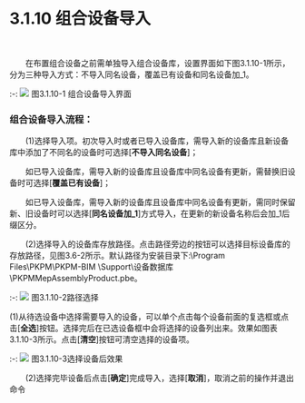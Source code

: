 
#  3.1.10 组合设备导入
<br/>

&emsp;&emsp;在布置组合设备之前需单独导入组合设备库，设置界面如下图3.1.10-1所示，分为三种导入方式：不导入同名设备，覆盖已有设备和同名设备加\_1。
<br/>

:-: ![](images/55.png)
图3.1.10-1 组合设备导入界面
<br/>

### **组合设备导入流程：**

&emsp;&emsp;(1)选择导入项。初次导入时或者已导入设备库，需导入新的设备库且新设备库中添加了不同名的设备时可选择\[**不导入同名设备**\]；

&emsp;&emsp;如已导入设备库，需导入新的设备库且设备库中同名设备有更新，需替换旧设备时可选择[**覆盖已有设备**]；

&emsp;&emsp;如已导入设备库，需导入新的设备库且设备库中同名设备有更新，需同时保留新、旧设备时可以选择[**同名设备加_1**\]方式导入，在更新的新设备名称后会加\_1后缀区分。

&emsp;&emsp;(2)选择导入的设备库存放路径。点击路径旁边的按钮可以选择目标设备库的存放路径，见图3.6-2所示。默认路径为安装目录下:\\Program Files\\PKPM\\PKPM-BIM \\Support\\设备数据库\\PKPMMepAssemblyProduct.pbe。
<br/>

:-: ![](images/56.png)
图3.1.10-2路径选择
<br/>

(1)从待选设备中选择需要导入的设备，可以单个点击每个设备前面的复选框或点击[**全选**]按钮。选择完后在已选设备框中会将选择的设备列出来。效果如图表3.1.10-3所示。点击[**清空**]按钮可清空选择的设备项。
<br/>

:-: ![](images/57.png)
图3.1.10-3选择设备后效果
<br/>

&emsp;&emsp;(2)选择完毕设备后点击[**确定**\]完成导入，选择[**取消**]，取消之前的操作并退出命令